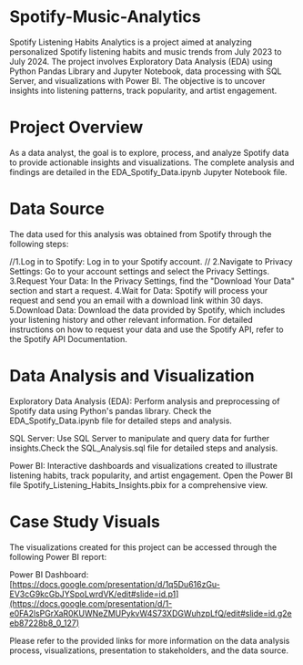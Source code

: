 # Spotify-Music-Analytics

Spotify Listening Habits Analytics is a project aimed at analyzing personalized Spotify listening habits and music trends from July 2023 to July 2024. The project involves Exploratory Data Analysis (EDA) using Python Pandas Library and Jupyter Notebook, data processing with SQL Server, and visualizations with Power BI. The objective is to uncover insights into listening patterns, track popularity, and artist engagement.

# Project Overview
As a data analyst, the goal is to explore, process, and analyze Spotify data to provide actionable insights and visualizations. The complete analysis and findings are detailed in the EDA_Spotify_Data.ipynb Jupyter Notebook file.

# Data Source
The data used for this analysis was obtained from Spotify through the following steps:

//1.Log in to Spotify: Log in to your Spotify account. // 
2.Navigate to Privacy Settings: Go to your account settings and select the Privacy Settings.
3.Request Your Data: In the Privacy Settings, find the "Download Your Data" section and start a request.
4.Wait for Data: Spotify will process your request and send you an email with a download link within 30 days.
5.Download Data: Download the data provided by Spotify, which includes your listening history and other relevant information.
For detailed instructions on how to request your data and use the Spotify API, refer to the Spotify API Documentation.

# Data Analysis and Visualization
Exploratory Data Analysis (EDA): Perform analysis and preprocessing of Spotify data using Python's pandas library. Check the EDA_Spotify_Data.ipynb file for detailed steps and analysis.

SQL Server: Use SQL Server to manipulate and query data for further insights.Check the SQL_Analysis.sql file for detailed steps and analysis.

Power BI: Interactive dashboards and visualizations created to illustrate listening habits, track popularity, and artist engagement.
Open the Power BI file Spotify_Listening_Habits_Insights.pbix for a comprehensive view.

# Case Study Visuals
The visualizations created for this project can be accessed through the following Power BI report:

Power BI Dashboard:[https://docs.google.com/presentation/d/1q5Du616zGu-EV3cG9kcGbJYSpoLwrdVK/edit#slide=id.p1](https://docs.google.com/presentation/d/1-e0FA2lsPGrXaR0KUWNeZMUPykvW4S73XDGWuhzpLfQ/edit#slide=id.g2eeb87228b8_0_127)

Please refer to the provided links for more information on the data analysis process, visualizations, presentation to stakeholders, and the data source.

